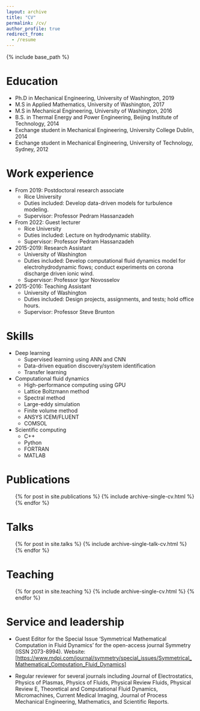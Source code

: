 ```yaml
---
layout: archive
title: "CV"
permalink: /cv/
author_profile: true
redirect_from:
  - /resume
---
```


{% include base_path %}

Education
======
* Ph.D in Mechanical Engineering, University of Washington, 2019
* M.S  in Applied Mathematics, University of Washington, 2017
* M.S  in Mechanical Engineering, University of Washington, 2016
* B.S. in Thermal Energy and Power Engineering, Beijing Institute of Technology, 2014
* Exchange student in Mechanical Engineering, University College Dublin, 2014
* Exchange student in Mechanical Engineering, University of Technology, Sydney, 2012

Work experience
======
* From 2019: Postdoctoral research associate
  * Rice University
  * Duties included: Develop data-driven models for turbulence modeling.
  * Supervisor: Professor Pedram Hassanzadeh
* From 2022: Guest lecturer
  * Rice University
  * Duties included: Lecture on hydrodynamic stability.
  * Supervisor: Professor Pedram Hassanzadeh
* 2015-2019: Research Assistant
  * University of Washington
  * Duties included: Develop computational fluid dynamics model for electrohydrodynamic flows; conduct experiments on corona discharge driven ionic wind.
  * Supervisor: Professor Igor Novosselov
* 2015-2016: Teaching Assistant
  * University of Washington
  * Duties included: Design projects, assignments, and tests; hold office hours.
  * Supervisor: Professor Steve Brunton
  
Skills
======
* Deep learning
  * Supervised learning using ANN and CNN
  * Data-driven equation discovery/system identification
  * Transfer learning
* Computational fluid dynamics
  * High-performance computing using GPU
  * Lattice Boltzmann method
  * Spectral method
  * Large-eddy simulation
  * Finite volume method
  * ANSYS ICEM/FLUENT
  * COMSOL
* Scientific computing
  * C++
  * Python
  * FORTRAN
  * MATLAB
  

Publications
======
  <ul>{% for post in site.publications %}
    {% include archive-single-cv.html %}
  {% endfor %}</ul>
  
Talks
======
  <ul>{% for post in site.talks %}
    {% include archive-single-talk-cv.html %}
  {% endfor %}</ul>
  
Teaching
======
  <ul>{% for post in site.teaching %}
    {% include archive-single-cv.html %}
  {% endfor %}</ul>
  
Service and leadership
======
* Guest Editor for the Special Issue ‘Symmetrical Mathematical Computation in Fluid Dynamics’ for the open-access 
journal Symmetry (ISSN 2073-8994). Website: [https://www.mdpi.com/journal/symmetry/special_issues/Symmetrical_Mathematical_Computation_Fluid_Dynamics]

* Regular reviewer for several journals including Journal of Electrostatics, Physics of Plasmas,
Physics of Fluids, Physical Review Fluids, Physical Review E, Theoretical and 
Computational Fluid Dynamics, Micromachines, Current Medical Imaging, Journal of 
Process Mechanical Engineering, Mathematics, and Scientific Reports.



